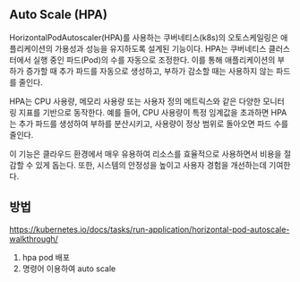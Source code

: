 ## Auto Scale (HPA)

HorizontalPodAutoscaler(HPA)를 사용하는 쿠버네티스(k8s)의 오토스케일링은 애플리케이션의 가용성과 성능을 유지하도록 설계된 기능이다. HPA는 쿠버네티스 클러스터에서 실행 중인 파드(Pod)의 수를 자동으로 조정한다. 이를 통해 애플리케이션의 부하가 증가할 때 추가 파드를 자동으로 생성하고, 부하가 감소할 때는 사용하지 않는 파드를 줄인다.

HPA는 CPU 사용량, 메모리 사용량 또는 사용자 정의 메트릭스와 같은 다양한 모니터링 지표를 기반으로 동작한다. 예를 들어, CPU 사용량이 특정 임계값을 초과하면 HPA는 추가 파드를 생성하여 부하를 분산시키고, 사용량이 정상 범위로 돌아오면 파드 수를 줄인다.

이 기능은 클라우드 환경에서 매우 유용하여 리소스를 효율적으로 사용하면서 비용을 절감할 수 있게 돕는다. 또한, 시스템의 안정성을 높이고 사용자 경험을 개선하는데 기여한다.

## 방법

https://kubernetes.io/docs/tasks/run-application/horizontal-pod-autoscale-walkthrough/

1. hpa pod 배포
2. 명령어 이용하여 auto scale